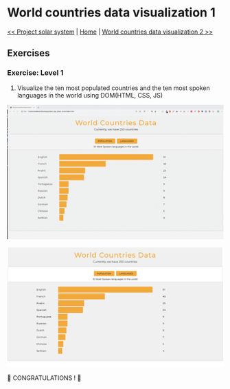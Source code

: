 # World countries data visualization 1

[<< Project solar system](../24_Project_solar_system/exercises.md) | [Home](../../README.md) | [World countries data visualization 2 >>](../26_World_countries_data_visualization_2/exercises.md)

## Exercises

### Exercise: Level 1

1. Visualize the ten most populated countries and the ten most spoken languages in the world using DOM(HTML, CSS, JS)

![Bar Graph](./../images/projects/dom_min_project_bar_graph_day_5.1.gif)

![Bar Graph](./../images/projects/dom_min_project_bar_graph_day_5.1.png)

🎉 CONGRATULATIONS ! 🎉
